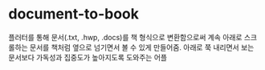 # document-to-book
플러터를 통해 문서(.txt, .hwp, .docs)를 책 형식으로 변환함으로써 계속 아래로 스크롤하는 문서를 책처럼 옆으로 넘기면서 볼 수 있게 만들어줌. 아래로 쭉 내리면서 보는 문서보다 가독성과 집중도가 높아지도록 도와주는 어플
